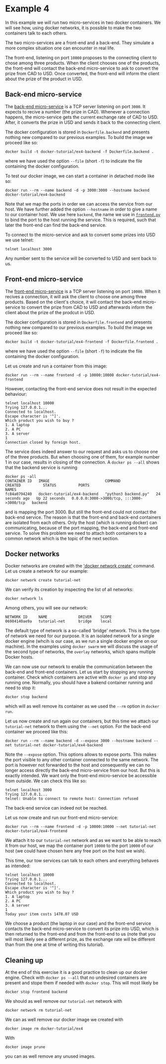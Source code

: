 # Example 4
In this example we will run two micro-services in two docker containers. We will see how, using docker networks, it is possible to make the two containers talk to each others.

The two micro-services are a front-end and a back-end. They simulate a more complex situation one can encounter in real life.

The front-end, listening on port `10000` proposes to the connecting client to chose among three products. When the client chooses one of the products, the front-end will contact the back-end micro-service to ask to convert the prize from CAD to USD. Once converted, the front-end will inform the client about the prize of the product in USD.

## Back-end micro-service
The [back-end micro-service](backend.py) is a TCP server listening on port `3000`. It expects to recive a number (the prize in CAD). Whenever a connection happens, the micro-service gets the current exchange rate of CAD to USD. After, it converts the prize in USD and sends it back to the connecting client.

The docker configuration is stored in `Dockerfile.backend` and presents nothing new compared to our previous examples. To build the image we proceed like so:
```
docker build -t docker-tutorial/ex4-backend -f Dockerfile.backend .
```
where we have used the option `--file` (short `-f`) to indicate the file containing the docker configuration.

To test our docker image, we can start a container in detached mode like so:
```
docker run --rm --name backend -d -p 3000:3000 --hostname backend docker-tutorial/ex4-backend
```
Note that we map the ports in order we can access the service from our host. We have further added the option `--hostname` in order to give a name to our container host. We use here `backend`, the name we use in [`frontend.py`](frontend.py) to bind the port to the host running the service. This is required, such that later the front-end can find the back-end service.

To connect to the micro-service and ask to convert some prizes into USD we use telnet:
```
telnet localhost 3000
```
Any number sent to the service will be converted to USD and sent back to us.

## Front-end micro-service
The [front-end micro-service](frontend.py) is a TCP server listening on port `10000`. When it recives a connection, it will ask the client to choose one among three products. Based on the client's choice, it will contact the back-end micro-service to convert the prize from CAD to USD and afterwards inform the client about the prize of the prodcut in USD.

The docker configuration is stored in `Dockerfile.frontend` and presents nothing new compared to our previous examples. To build the image we proceed like so:
```
docker build -t docker-tutorial/ex4-frontend -f Dockerfile.frontend .
```
where we have used the option `--file` (short `-f`) to indicate the file containing the docker configuration.

Let us create and run a container from this image:
```
docker run --rm --name frontend -d -p 10000:10000 docker-tutorial/ex4-frontend
```
However, contacting the front-end service does not result in the expected behaviour:
```
telnet localhost 10000
Trying 127.0.0.1...
Connected to localhost.
Escape character is '^]'.
Which product you wish to buy ?
1. A laptop
2. A PC
3. A server
1
Connection closed by foreign host.
```
The service does indeed answer to our request and asks us to choose one of the three products. But when choosing one of them, for example number 1 in our case, results in closing of the connection. A `docker ps --all` shows that the backend service is running
```
docker ps -all
CONTAINER ID   IMAGE                         COMMAND                CREATED          STATUS          PORTS                                       NAMES
fc84a0794240   docker-tutorial/ex4-backend   "python3 backend.py"   24 seconds ago   Up 22 seconds   0.0.0.0:3000->3000/tcp, :::3000->3000/tcp   backend
```
and is mapping the port 3000. But still the front-end could not contact the back-end service. The reason is that the front-end and back-end containers are isolated from each others. Only the host (which is running docker) can communicating, because of the port mapping, the back-end and front-end service. To solve this problem we need to attach both containers to a common network which is the topic of the next section.

## Docker networks
Docker networks are created with the ['docker network create'](https://docs.docker.com/engine/reference/commandline/network_create/) command. Let us create a network for our example:
```
docker network create tutorial-net
```
We can verify its creation by inspecting the list of all networks:
```
docker network ls
```
Among others, you will see our network:
```
NETWORK ID     NAME              DRIVER    SCOPE
06984140ae9a   tutorial-net      bridge    local
```
The default type of network is a so-called 'bridge' network. This is the type of network we need for our purpose. It is an isolated network for a single docker engine (whcih is our case, as we run a single docker engine on our machine). In the examples using `docker swarm` we will discuss the usage of the second type of networks, the `overlay` networks, which spans multiple Docker hosts.

We can now use our network to enable the communication between the back-end and front-end containers. Let us start by stopping any running container. Check which containers are active with `docker ps` and stop any running one. Normally, you should have a bakend container running and need to stop it:
```
docker stop backend
```
which will as well remove its container as we used the `--rm` option in `docker run`.

Let us now create and run again our containers, but this time we attach our `tutorial-net` network to them using the `--net` option. For the back-end container we proceed like this:
```
docker run --rm --name backend -d --expose 3000 --hostname backend --net tutorial-net docker-tutorial/ex4-backend
```
Note the `--expose` option. This options allows to expose ports. This makes the port visible to any other container connected to the same network. The port is however not forwarded to the host and consequently we can no longer access directly the back-end micro-service from our host. But this is exactly intended. We want only the front-end micro-service be accessible from outside. We can check this like so:
```
telnet localhost 3000
Trying 127.0.0.1...
telnet: Unable to connect to remote host: Connection refused
```
The back-end service can indeed not be reached.

Let us now create and run our front-end micro-service:
```
docker run --rm --name frontend -d -p 10000:10000 --net tutorial-net docker-tutorial/ex4-frontend
```
We attach it to our `tutorial-net` network and as we want to be able to reach it from our host, we map the container port `10000` to the port `10000` of our host (we could have chosen here any free port on the host we wish).

This time, our tow services can talk to each others and everything behaves as intended:
```
telnet localhost 10000
Trying 127.0.0.1...
Connected to localhost.
Escape character is '^]'.
Which product you wish to buy ?
1. A laptop
2. A PC
3. A server
1
Today your item costs 1478.07 USD
```
We choose a product (the laptop in our case) and the front-end service contacts the back-end micro-service to convert its prize into USD, which is then returned to the front-end and from the front-end to us (note that you will most likely see a different prize, as the exchange rate will be different than from the one at time of writing this tutorial).

## Cleaning up
At the end of this exercise it is a good practice to clean up our docker engine. Check with `docker ps --all` that no undesired containers are present and stope them if needed with `docker stop`. This will most likely be
```
docker stop frontend backend
```
We should as well remove our `tutorial-net` network with
```
docker network rm tutorial-net
```

We can as well remove our docker image we created with
```
docker image rm docker-tutorial/ex4
```
With 
```
docker image prune
```
you can as well remove any unused images.